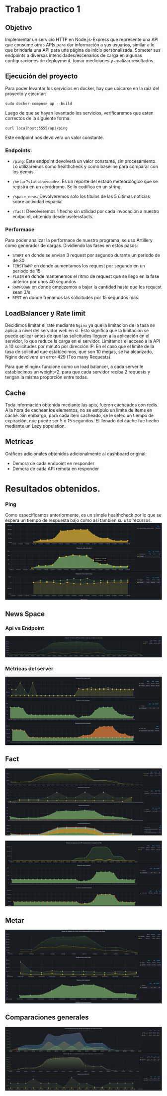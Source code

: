 # Trabajo practico 1

## Objetivo

Implementar un servicio HTTP en Node.js-Express que represente una API que consume otras APIs para dar información a sus usuarios, similar a lo que brindaría una API para una página de inicio personalizada. Someter sus endpoints a diversas intensidades/escenarios de carga en algunas configuraciones de deployment, tomar mediciones y analizar resultados.

## Ejecución del proyecto

Para poder levantar los servicios en docker, hay que ubicarse en la raíz del proyecto y ejecutar:

`sudo docker-compose up --build`

Luego de que se hayan levantado los servicios, verificaremos que esten correctos de la siguiente forma:

`curl localhost:5555/api/ping`

Este endpoint nos devolvera un valor constante.

### Endpoints:

- `/ping`: Este endpoint devolverá un valor constante, sin procesamiento. Lo utilizaremos como healthcheck y como baseline para comparar con los demás.

- `/metar?station=<code>`: Es un reporte del estado meteorológico que se registra en un aeródromo. Se lo codifica en un string.

- `/space_news`: Devolveremos solo los títulos de las 5 últimas noticias sobre actividad espacial

- `/fact`: Devolveremos 1 hecho sin utilidad por cada invocación a nuestro endpoint, obtenido desde uselessfacts.

### Performace

Para poder analizar la performace de nuestro programa, se uso Artillery como generador de cargas. Dividiendo las fases en estos pasos:

- `START` en donde se envian 3 request por segundo durante un periodo de de 30
- `FIRSTRAMP` en donde aumentamos los request por segundo en un periodo de 15
- `PLAIN` en donde mantenemos el ritmo de request que se llego en la fase anterior por unos 40 segundos
- `RAMPDOWN` en donde empezamos a bajar la cantidad hasta que los request sean 3/s
- `REST` en donde frenamos las solicitudes por 15 segundos mas.

## LoadBalancer y Rate limit

Decidimos limitar el rate mediante `Nginx` ya que la limitación de la tasa se aplica a nivel del servidor web en sí. Esto significa que la limitación se puede aplicar antes de que las solicitudes lleguen a la aplicación en el servidor, lo que reduce la carga en el servidor. Limitamos el acceso a la API a 10 solicitudes por minuto por dirección IP. En el caso que el limite de la tasa de solicitud que establecimos, que son 10 megas, se ha alcanzado, Nginx devolvera un error 429 (Too many Requests).

Para que el nginx funcione como un load balancer, a cada server le establecimos un weight=2, para que cada servidor reciba 2 requests y tengan la misma proporción entre todas.

## Cache

Toda información obtenida mediante las apis, fueron cacheados con redis. A la hora de cachear los elementos, no se estipulo un limite de items en caché. Sin embargo, para cada item cacheado, se le seteo un tiempo de expiración, que puede ser 5 o 15 segundos. El llenado del cache fue hecho mediante un Lazy population.

## Metricas

Gráficos adicionales obtenidos adicionalmente al dashboard original:

- Demora de cada endpoint en responder
- Demora de cada API remota en responder

# Resultados obtenidos.

### Ping

Como especificamos anteriormente, es un simple healthcheck por lo que se espera un tiempo de respuesta bajo como asi tambien su uso recursos.
![](files/spaceNews/artillery.png)

## News Space

### Api vs Endpoint

![](files/spaceNews/api_vs_endpoint.jpg)

### Metricas del server

![](files/spaceNews/client_server_metrics.jpeg)

## Fact

![](files/fact/fact_cached_vs_no_cached.jpeg)

![](files/fact/metricas_api_vs_endpoint.jpeg)

## Metar

![](files/metar/metricas_api_vs_endpoint.jpeg)

## Comparaciones generales

![](files/metricas_3_juntos.png)
